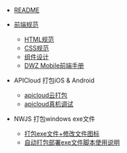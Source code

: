 - [README](README.md)

- [前端规范](doc/h5/specification/web_specification.md)
  - [HTML规范](doc/h5/specification/HTML.md)
  - [CSS规范](doc/h5/specification/CSS.md)
  - [组件设计](doc/h5/widget/widget.md)
  - [DWZ Mobile前端手册](doc/h5/dwz_manual.md)
 
- APICloud 打包iOS & Android
  - [apicloud云打包](doc/apicloud/package.md)
  - [apicloud真机调试](doc/apicloud/debug.md)

- NWJS 打包windows exe文件
  - [打包exe文件+修改文件图标](doc/nwjs/usage.md)
  - [自动打包部署exe文件脚本使用说明](doc/nwjs/package.md)

<!--
- [案例视频展示](doc/video/ppt.md)
-->
